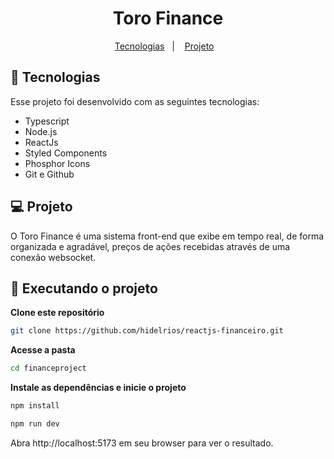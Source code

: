<h1 align="center"> Toro Finance </h1>


<p align="center">
  <a href="#-tecnologias">Tecnologias</a>&nbsp;&nbsp;&nbsp;|&nbsp;&nbsp;&nbsp;
  <a href="#-projeto">Projeto</a>&nbsp;&nbsp;&nbsp;

</p>




## 🚀 Tecnologias

Esse projeto foi desenvolvido com as seguintes tecnologias:

- Typescript
- Node.js
- ReactJs
- Styled Components
- Phosphor Icons
- Git e Github

## 💻 Projeto

O Toro Finance é uma sistema front-end que exibe em tempo real, de forma organizada e agradável, preços de ações recebidas através de uma conexão websocket.

  
## 🚧 Executando o projeto

**Clone este repositório**

```bash
git clone https://github.com/hidelrios/reactjs-financeiro.git
```

**Acesse a pasta**

```bash
cd financeproject
```

**Instale as dependências e inicie o projeto**

```bash
npm install
```

```bash
npm run dev
```

Abra  http://localhost:5173 em seu browser para ver o resultado.

